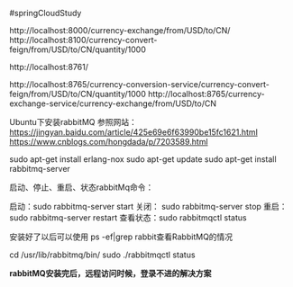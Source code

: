 #springCloudStudy

http://localhost:8000/currency-exchange/from/USD/to/CN/
http://localhost:8100/currency-convert-feign/from/USD/to/CN/quantity/1000

http://localhost:8761/

http://localhost:8765/currency-conversion-service/currency-convert-feign/from/USD/to/CN/quantity/1000
http://localhost:8765/currency-exchange-service/currency-exchange/from/USD/to/CN

Ubuntu下安装rabbitMQ
参照网站：
https://jingyan.baidu.com/article/425e69e6f63990be15fc1621.html
https://www.cnblogs.com/hongdada/p/7203589.html

sudo apt-get install erlang-nox
sudo apt-get update
sudo apt-get install rabbitmq-server

启动、停止、重启、状态rabbitMq命令：

启动：sudo rabbitmq-server start
关闭： sudo rabbitmq-server stop
重启： sudo rabbitmq-server restart
查看状态：sudo rabbitmqctl status


安装好了以后可以使用 ps -ef|grep rabbit查看RabbitMQ的情况

cd /usr/lib/rabbitmq/bin/
sudo ./rabbitmqctl status

**rabbitMQ安装完后，远程访问时候，登录不进的解决方案**

